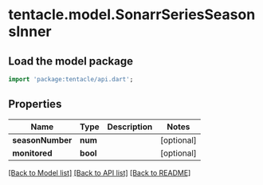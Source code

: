 # tentacle.model.SonarrSeriesSeasonsInner

## Load the model package
```dart
import 'package:tentacle/api.dart';
```

## Properties
Name | Type | Description | Notes
------------ | ------------- | ------------- | -------------
**seasonNumber** | **num** |  | [optional] 
**monitored** | **bool** |  | [optional] 

[[Back to Model list]](../README.md#documentation-for-models) [[Back to API list]](../README.md#documentation-for-api-endpoints) [[Back to README]](../README.md)


